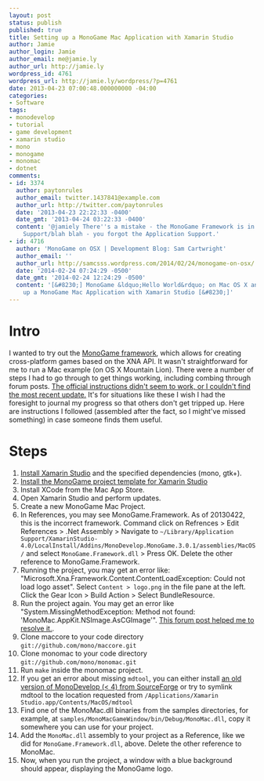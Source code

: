 ```yaml
---
layout: post
status: publish
published: true
title: Setting up a MonoGame Mac Application with Xamarin Studio
author: Jamie
author_login: Jamie
author_email: me@jamie.ly
author_url: http://jamie.ly
wordpress_id: 4761
wordpress_url: http://jamie.ly/wordpress/?p=4761
date: 2013-04-23 07:00:48.000000000 -04:00
categories:
- Software
tags:
- monodevelop
- tutorial
- game development
- xamarin studio
- mono
- monogame
- monomac
- dotnet
comments:
- id: 3374
  author: paytonrules
  author_email: twitter.1437841@example.com
  author_url: http://twitter.com/paytonrules
  date: '2013-04-23 22:22:33 -0400'
  date_gmt: '2013-04-24 03:22:33 -0400'
  content: '@jamiely There''s a mistake - the MonoGame Framework is in ~/Library/Application
    Support/blah blah - you forgot the Application Support.'
- id: 4716
  author: 'MonoGame on OSX | Development Blog: Sam Cartwright'
  author_email: ''
  author_url: http://samcsss.wordpress.com/2014/02/24/monogame-on-osx/
  date: '2014-02-24 07:24:29 -0500'
  date_gmt: '2014-02-24 12:24:29 -0500'
  content: '[&#8230;] MonoGame &ldquo;Hello World&rdquo; on Mac OS X and Xamarin Studio&nbsp;and&nbsp;Setting
    up a MonoGame Mac Application with Xamarin Studio [&#8230;]'
---
```

<h1 id="intro">Intro</h1>
I wanted to try out the <a href="https://monogame.codeplex.com/">MonoGame framework</a>, which allows for creating cross-platform games based on the XNA API. It wasn't straightforward for me to run a Mac example (on OS X Mountain Lion). There were a number of steps I had to go through to get things working, including combing through forum posts. <a href="https://github.com/mono/MonoGame/wiki/Tutorials%3AInstalling-Prerequisites-on-MacOS-for-MonoMac-project">The official instructions didn't seem to work, or I couldn't find the most recent update.</a> It's for situations like these I wish I had the foresight to journal my progress so that others don't get tripped up. Here are instructions I followed (assembled after the fact, so I might've missed something) in case someone finds them useful.
<h1 id="summary">Steps</h1>
<ol style="list-style-type: decimal;">
	<li><a href="http://monodevelop.com/Download">Install Xamarin Studio</a> and the specified dependencies (mono, gtk+).</li>
	<li><a href="https://monogame.codeplex.com/releases/view/102870">Install the MonoGame project template for Xamarin Studio</a></li>
	<li>Install XCode from the Mac App Store.</li>
	<li>Open Xamarin Studio and perform updates.</li>
	<li>Create a new MonoGame Mac Project.</li>
	<li>In References, you may see MonoGame.Framework. As of 20130422, this is the incorrect framework. Command click on Refrences > Edit References > .Net Assembly > Navigate to <code>~/Library/Application Support/XamarinStudio-4.0/LocalInstall/Addins/MonoDevelop.MonoGame.3.0.1/assemblies/MacOS/</code> and select <code>MonoGame.Framework.dll</code> > Press OK. Delete the other reference to MonoGame.Framework.</li>
	<li>Running the project, you may get an error like: "Microsoft.Xna.Framework.Content.ContentLoadException: Could not load logo asset". Select <code>Content > logo.png</code> in the file pane at the left. Click the Gear Icon > Build Action > Select BundleResource.</li>
	<li>Run the project again. You may get an error like "System.MissingMethodException: Method not found: 'MonoMac.AppKit.NSImage.AsCGImage'". <a href="https://monogame.codeplex.com/discussions/437680#editor">This forum post helped me to resolve it.</a>.</li>
	<li>Clone maccore to your code directory <code>git://github.com/mono/maccore.git</code></li>
	<li>Clone monomac to your code directory <code>git://github.com/mono/monomac.git</code></li>
	<li>Run <code>make</code> inside the monomac project.</li>
	<li>If you get an error about missing <code>mdtool</code>, you can either install <a href="http://sourceforge.net/projects/monodevelop.mirror/files/">an old version of MonoDevelop (< 4) from SourceForge</a> or try to symlink mdtool to the location requested from <code>/Applications/Xamarin Studio.app/Contents/MacOS/mdtool</code></li>
	<li>Find one of the MonoMac.dll binaries from the samples directories, for example, at <code>samples/MonoMacGameWindow/bin/Debug/MonoMac.dll</code>, copy it somewhere you can use for your project.</li>
	<li>Add the <code>MonoMac.dll</code> assembly to your project as a Reference, like we did for <code>MonoGame.Framework.dll</code>, above. Delete the other reference to MonoMac.</li>
	<li>Now, when you run the project, a window with a blue background should appear, displaying the MonoGame logo.</li>
</ol>
